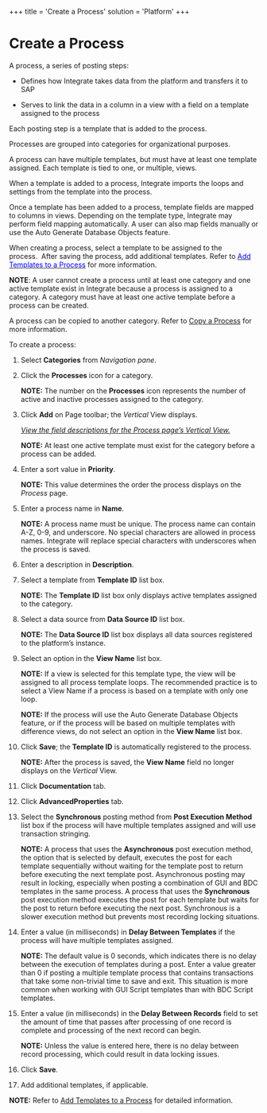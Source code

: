 +++
title = 'Create a Process'
solution = 'Platform'
+++

# Create a Process

A process, a series of posting steps:

  - Defines how Integrate takes data from the platform and transfers it
    to SAP

  - Serves to link the data in a column in a view with a field on a
    template assigned to the process

Each posting step is a template that is added to the process.

Processes are grouped into categories for organizational purposes.

A process can have multiple templates, but must have at least one
template assigned. Each template is tied to one, or multiple, views.

When a template is added to a process, Integrate imports the loops and
settings from the template into the process.

Once a template has been added to a process, template fields are mapped
to columns in views. Depending on the template type, Integrate may
perform field mapping automatically. A user can also map fields manually
or use the Auto Generate Database Objects feature.

When creating a process, select a template to be assigned to the
process.  After saving the process, add additional templates. Refer to
[*<span style="color: #0000ff;font-style: normal;">Add Templates to a
Process</span>*](Add_Templates_to_a_Process.htm) for more information.

**NOTE**: A user cannot create a process until at least one category and
one active template exist in Integrate because a process is assigned to
a category. A category must have at least one active template before a
process can be created.

A process can be copied to another category. Refer to [Copy a
Process](Copy_a_Process.htm) for more information.

To create a process:

1.  Select **Categories** from *Navigation pane*.

2.  Click the **Processes** icon for a category.
    
    **NOTE:** The number on the **Processes** icon represents the number
    of active and inactive processes assigned to the category.

3.  Click **Add** on Page toolbar; the *Vertical* View displays.
    
    *[View the field descriptions for the Process page’s Vertical
    View.](../Page_Desc/Process_H.htm#Process_V_All_Tabs)*
    
    **NOTE:** At least one active template must exist for the category
    before a process can be added.

4.  Enter a sort value in **Priority**.
    
    **NOTE:** This value determines the order the process displays on
    the *Process* page.

5.  Enter a process name in **Name**.
    
    **NOTE:** A process name must be unique. The process name can
    contain A-Z, 0-9, and underscore. No special characters are allowed
    in process names. Integrate will replace special characters with
    underscores when the process is saved.

6.  Enter a description in **Description**.

7.  Select a template from **Template ID** list box.
    
    **NOTE:** The **Template ID** list box only displays active
    templates assigned to the category.

8.  Select a data source from **Data Source ID** list box.
    
    **NOTE:** The **Data Source ID** list box displays all data sources
    registered to the platform’s instance.

9.  Select an option in the **View Name** list box.
    
    **NOTE:** If a view is selected for this template type, the view
    will be assigned to all process template loops. The recommended
    practice is to select a View Name if a process is based on a
    template with only one loop.
    
    **NOTE:** If the process will use the Auto Generate Database Objects
    feature, or if the process will be based on multiple templates with
    difference views, do not select an option in the **View Name** list
    box.

10. Click **Save**; the **Template ID** is automatically registered to
    the process.
    
    **NOTE:** After the process is saved, the **View Name** field no
    longer displays on the *Vertical* View.

11. Click **Documentation** tab.

12. Click **AdvancedProperties** tab.

13. Select the **Synchronous** posting method from **Post Execution
    Method** list box if the process will have multiple templates
    assigned and will use transaction stringing.
    
    **NOTE:** A process that uses the **Asynchronous** post execution
    method, the option that is selected by default, executes the post
    for each template sequentially without waiting for the template post
    to return before executing the next template post. Asynchronous
    posting may result in locking, especially when posting a combination
    of GUI and BDC templates in the same process. A process that uses
    the **Synchronous** post execution method executes the post for each
    template but waits for the post to return before executing the next
    post. Synchronous is a slower execution method but prevents most
    recording locking situations.

14. Enter a value (in milliseconds) in **Delay Between Templates** if
    the process will have multiple templates assigned.
    
    **NOTE:** The default value is 0 seconds, which indicates there is
    no delay between the execution of templates during a post. Enter a
    value greater than 0 if posting a multiple template process that
    contains transactions that take some non-trivial time to save and
    exit. This situation is more common when working with GUI Script
    templates than with BDC Script templates.

15. Enter a value (in milliseconds) in the
    <span style="font-weight: bold;">Delay Between Records</span> field
    to set the amount of time that passes after processing of one record
    is complete and processing of the next record can begin.
    
    **NOTE:** Unless the value is entered here, there is no delay
    between record processing, which could result in data locking
    issues.

16. Click **Save**.

17. Add additional templates, if applicable.

**NOTE:** Refer to [Add Templates to a
Process](Add_Templates_to_a_Process.htm) for detailed information.
